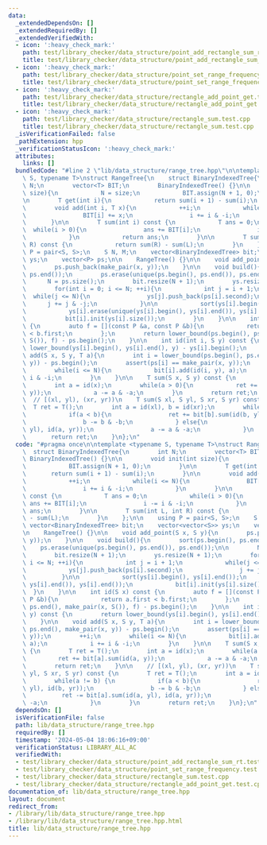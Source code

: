 ```yaml
---
data:
  _extendedDependsOn: []
  _extendedRequiredBy: []
  _extendedVerifiedWith:
  - icon: ':heavy_check_mark:'
    path: test/library_checker/data_structure/point_add_rectangle_sum_rt.test.cpp
    title: test/library_checker/data_structure/point_add_rectangle_sum_rt.test.cpp
  - icon: ':heavy_check_mark:'
    path: test/library_checker/data_structure/point_set_range_frequency.test.cpp
    title: test/library_checker/data_structure/point_set_range_frequency.test.cpp
  - icon: ':heavy_check_mark:'
    path: test/library_checker/data_structure/rectangle_add_point_get.test.cpp
    title: test/library_checker/data_structure/rectangle_add_point_get.test.cpp
  - icon: ':heavy_check_mark:'
    path: test/library_checker/data_structure/rectangle_sum.test.cpp
    title: test/library_checker/data_structure/rectangle_sum.test.cpp
  _isVerificationFailed: false
  _pathExtension: hpp
  _verificationStatusIcon: ':heavy_check_mark:'
  attributes:
    links: []
  bundledCode: "#line 2 \"lib/data_structure/range_tree.hpp\"\n\ntemplate <typename\
    \ S, typename T>\nstruct RangeTree{\n    struct BinaryIndexedTree{\n        int\
    \ N;\n        vector<T> BIT;\n        BinaryIndexedTree() {}\n\n        void init(int\
    \ size){\n            N = size;\n            BIT.assign(N + 1, 0);\n        }\n\
    \n        T get(int i){\n            return sum(i + 1) - sum(i);\n        }\n\n\
    \        void add(int i, T x){\n            ++i;\n            while(i <= N){\n\
    \                BIT[i] += x;\n                i += i & -i;\n            }\n \
    \       }\n\n        T sum(int i) const {\n            T ans = 0;\n          \
    \  while(i > 0){\n                ans += BIT[i];\n                i -= i & -i;\n\
    \            }\n            return ans;\n        }\n\n        T sum(int L, int\
    \ R) const {\n            return sum(R) - sum(L);\n        }\n    };\n\n    using\
    \ P = pair<S, S>;\n    S N, M;\n    vector<BinaryIndexedTree> bit;\n    vector<vector<S>>\
    \ ys;\n    vector<P> ps;\n\n    RangeTree() {}\n\n    void add_point(S x, S y){\n\
    \        ps.push_back(make_pair(x, y));\n    }\n\n    void build(){\n        sort(ps.begin(),\
    \ ps.end());\n        ps.erase(unique(ps.begin(), ps.end()), ps.end());\n\n  \
    \      N = ps.size();\n        bit.resize(N + 1);\n        ys.resize(N + 1);\n\
    \        for(int i = 0; i <= N; ++i){\n            int j = i + 1;\n          \
    \  while(j <= N){\n                ys[j].push_back(ps[i].second);\n          \
    \      j += j & -j;\n            }\n\n            sort(ys[i].begin(), ys[i].end());\n\
    \            ys[i].erase(unique(ys[i].begin(), ys[i].end()), ys[i].end());\n \
    \           bit[i].init(ys[i].size());\n        }\n    }\n\n    int id(S x) const\
    \ {\n        auto f = [](const P &a, const P &b){\n            return a.first\
    \ < b.first;\n        };\n        return lower_bound(ps.begin(), ps.end(), make_pair(x,\
    \ S()), f) - ps.begin();\n    }\n\n    int id(int i, S y) const {\n        return\
    \ lower_bound(ys[i].begin(), ys[i].end(), y) - ys[i].begin();\n    }\n\n    void\
    \ add(S x, S y, T a){\n        int i = lower_bound(ps.begin(), ps.end(), make_pair(x,\
    \ y)) - ps.begin();\n        assert(ps[i] == make_pair(x, y));\n        ++i;\n\
    \        while(i <= N){\n            bit[i].add(id(i, y), a);\n            i +=\
    \ i & -i;\n        }\n    }\n\n    T sum(S x, S y) const {\n        T ret = T();\n\
    \        int a = id(x);\n        while(a > 0){\n            ret += bit[a].sum(id(a,\
    \ y));\n            a -= a & -a;\n        }\n        return ret;\n    }\n\n  \
    \  // [(xl, yl), (xr, yr))\n    T sum(S xl, S yl, S xr, S yr) const {\n      \
    \  T ret = T();\n        int a = id(xl), b = id(xr);\n        while(a != b) {\n\
    \            if(a < b){\n                ret += bit[b].sum(id(b, yl), id(b, yr));\n\
    \                b -= b & -b;\n            } else{\n                ret -= bit[a].sum(id(a,\
    \ yl), id(a, yr));\n                a -= a & -a;\n            }\n        }\n \
    \       return ret;\n    }\n};\n"
  code: "#pragma once\n\ntemplate <typename S, typename T>\nstruct RangeTree{\n  \
    \  struct BinaryIndexedTree{\n        int N;\n        vector<T> BIT;\n       \
    \ BinaryIndexedTree() {}\n\n        void init(int size){\n            N = size;\n\
    \            BIT.assign(N + 1, 0);\n        }\n\n        T get(int i){\n     \
    \       return sum(i + 1) - sum(i);\n        }\n\n        void add(int i, T x){\n\
    \            ++i;\n            while(i <= N){\n                BIT[i] += x;\n\
    \                i += i & -i;\n            }\n        }\n\n        T sum(int i)\
    \ const {\n            T ans = 0;\n            while(i > 0){\n               \
    \ ans += BIT[i];\n                i -= i & -i;\n            }\n            return\
    \ ans;\n        }\n\n        T sum(int L, int R) const {\n            return sum(R)\
    \ - sum(L);\n        }\n    };\n\n    using P = pair<S, S>;\n    S N, M;\n   \
    \ vector<BinaryIndexedTree> bit;\n    vector<vector<S>> ys;\n    vector<P> ps;\n\
    \n    RangeTree() {}\n\n    void add_point(S x, S y){\n        ps.push_back(make_pair(x,\
    \ y));\n    }\n\n    void build(){\n        sort(ps.begin(), ps.end());\n    \
    \    ps.erase(unique(ps.begin(), ps.end()), ps.end());\n\n        N = ps.size();\n\
    \        bit.resize(N + 1);\n        ys.resize(N + 1);\n        for(int i = 0;\
    \ i <= N; ++i){\n            int j = i + 1;\n            while(j <= N){\n    \
    \            ys[j].push_back(ps[i].second);\n                j += j & -j;\n  \
    \          }\n\n            sort(ys[i].begin(), ys[i].end());\n            ys[i].erase(unique(ys[i].begin(),\
    \ ys[i].end()), ys[i].end());\n            bit[i].init(ys[i].size());\n      \
    \  }\n    }\n\n    int id(S x) const {\n        auto f = [](const P &a, const\
    \ P &b){\n            return a.first < b.first;\n        };\n        return lower_bound(ps.begin(),\
    \ ps.end(), make_pair(x, S()), f) - ps.begin();\n    }\n\n    int id(int i, S\
    \ y) const {\n        return lower_bound(ys[i].begin(), ys[i].end(), y) - ys[i].begin();\n\
    \    }\n\n    void add(S x, S y, T a){\n        int i = lower_bound(ps.begin(),\
    \ ps.end(), make_pair(x, y)) - ps.begin();\n        assert(ps[i] == make_pair(x,\
    \ y));\n        ++i;\n        while(i <= N){\n            bit[i].add(id(i, y),\
    \ a);\n            i += i & -i;\n        }\n    }\n\n    T sum(S x, S y) const\
    \ {\n        T ret = T();\n        int a = id(x);\n        while(a > 0){\n   \
    \         ret += bit[a].sum(id(a, y));\n            a -= a & -a;\n        }\n\
    \        return ret;\n    }\n\n    // [(xl, yl), (xr, yr))\n    T sum(S xl, S\
    \ yl, S xr, S yr) const {\n        T ret = T();\n        int a = id(xl), b = id(xr);\n\
    \        while(a != b) {\n            if(a < b){\n                ret += bit[b].sum(id(b,\
    \ yl), id(b, yr));\n                b -= b & -b;\n            } else{\n      \
    \          ret -= bit[a].sum(id(a, yl), id(a, yr));\n                a -= a &\
    \ -a;\n            }\n        }\n        return ret;\n    }\n};\n"
  dependsOn: []
  isVerificationFile: false
  path: lib/data_structure/range_tree.hpp
  requiredBy: []
  timestamp: '2024-05-04 18:06:16+09:00'
  verificationStatus: LIBRARY_ALL_AC
  verifiedWith:
  - test/library_checker/data_structure/point_add_rectangle_sum_rt.test.cpp
  - test/library_checker/data_structure/point_set_range_frequency.test.cpp
  - test/library_checker/data_structure/rectangle_sum.test.cpp
  - test/library_checker/data_structure/rectangle_add_point_get.test.cpp
documentation_of: lib/data_structure/range_tree.hpp
layout: document
redirect_from:
- /library/lib/data_structure/range_tree.hpp
- /library/lib/data_structure/range_tree.hpp.html
title: lib/data_structure/range_tree.hpp
---
```

